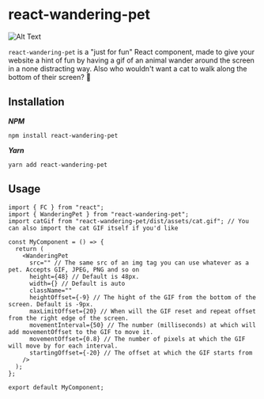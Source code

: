 # react-wandering-pet


![Alt Text](https://i.ibb.co/5G85TVG/ezgif-com-gif-maker.gif)


`react-wandering-pet` is a "just for fun" React component, made to give your website a hint of fun by having a gif of an animal wander around the screen in a none distracting way. Also who wouldn't want a cat to walk along the bottom of their screen? 👀 

## Installation

***NPM***
```
npm install react-wandering-pet
```

***Yarn***
```
yarn add react-wandering-pet
```

## Usage


```
import { FC } from "react";
import { WanderingPet } from "react-wandering-pet";
import catGif from "react-wandering-pet/dist/assets/cat.gif"; // You can also import the cat GIF itself if you'd like

const MyComponent = () => {
  return (
    <WanderingPet
      src="" // The same src of an img tag you can use whatever as a pet. Accepts GIF, JPEG, PNG and so on
      height={48} // Default is 48px.
      width={} // Default is auto
      className=""
      heightOffset={-9} // The hight of the GIF from the bottom of the screen. Default is -9px.
      maxLimitOffset={20} // When will the GIF reset and repeat offset from the right edge of the screen.
      movementInterval={50} // The number (milliseconds) at which will add movementOffset to the GIF to move it.
      movementOffset={0.8} // The number of pixels at which the GIF will move by for each interval.
      startingOffset={-20} // The offset at which the GIF starts from
    />
  );
};

export default MyComponent;
```

